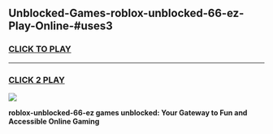 
## Unblocked-Games-roblox-unblocked-66-ez-Play-Online-#uses3
<h3>
<a href="https://premium.freeplayer.one?title=roblox-unblocked-66-ez&ref=27F">CLICK TO PLAY</a></h3>
<hr>

<h3>
<a href="https://premium.freeplayer.one?title=roblox-unblocked-66-ez&ref=27F">CLICK 2 PLAY</a>
  
</h3>

<a href="https://premium.freeplayer.one?title=roblox-unblocked-66-ez&ref=27F"><img src="https://clearcache.store/games.png"></a>


**roblox-unblocked-66-ez games unblocked: Your Gateway to Fun and Accessible Online Gaming**
